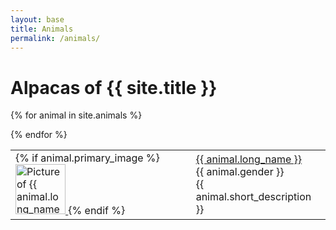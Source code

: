 ```yaml
---
layout: base
title: Animals
permalink: /animals/
---
```

<h1>Alpacas of {{ site.title }}</h1>

<table>
{% for animal in site.animals %}
        <tr>
          <td class="thumbnail">
            {% if animal.primary_image %}
              <a href="/animals/{{ animal.short_name }}">
                <img src="{{ site.url }}/media/{{ animal.primary_image }}"
                     alt="Picture of {{ animal.long_name }}"
                     class="thumbnail"
                     width="80" height="80">
              </a>
            {% endif %}
          </td>
          <td>
                <a href="/animals/{{ animal.short_name }}">
                {{ animal.long_name }} </a>
            <br>{{ animal.gender }}
            <br>{{ animal.short_description }}
          </td>
        </tr>

{% endfor %}
</table>
